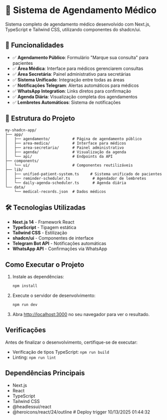 # 🏥 Sistema de Agendamento Médico

Sistema completo de agendamento médico desenvolvido com Next.js, TypeScript e Tailwind CSS, utilizando componentes do shadcn/ui.

## 🚀 Funcionalidades

- ✅ **Agendamento Público**: Formulário "Marque sua consulta" para pacientes
- ✅ **Área Médica**: Interface para médicos gerenciarem consultas
- ✅ **Área Secretária**: Painel administrativo para secretárias
- ✅ **Sistema Unificado**: Integração entre todas as áreas
- ✅ **Notificações Telegram**: Alertas automáticos para médicos
- ✅ **WhatsApp Integration**: Links diretos para confirmação
- ✅ **Agenda Diária**: Visualização completa dos agendamentos
- ✅ **Lembretes Automáticos**: Sistema de notificações

## 📁 Estrutura do Projeto

```
my-shadcn-app/
├── app/
│   ├── agendamento/          # Página de agendamento público
│   ├── area-medica/          # Interface para médicos
│   ├── area-secretaria/      # Painel administrativo
│   ├── agenda/               # Visualização da agenda
│   └── api/                  # Endpoints da API
├── components/
│   └── ui/                   # Componentes reutilizáveis
├── lib/
│   ├── unified-patient-system.ts     # Sistema unificado de pacientes
│   ├── reminder-scheduler.ts          # Agendador de lembretes
│   └── daily-agenda-scheduler.ts      # Agenda diária
└── data/
    └── medical-records.json  # Dados médicos
```

## 🛠️ Tecnologias Utilizadas

- **Next.js 14** - Framework React
- **TypeScript** - Tipagem estática
- **Tailwind CSS** - Estilização
- **shadcn/ui** - Componentes de interface
- **Telegram Bot API** - Notificações automáticas
- **WhatsApp API** - Confirmações via WhatsApp

## Como Executar o Projeto

1. Instale as dependências:

   ```bash
   npm install
   ```

2. Execute o servidor de desenvolvimento:

   ```bash
   npm run dev
   ```

3. Abra [http://localhost:3000](http://localhost:3000) no seu navegador para ver o resultado.

## Verificações

Antes de finalizar o desenvolvimento, certifique-se de executar:

- Verificação de tipos TypeScript: `npm run build`
- Linting: `npm run lint`

## Dependências Principais

- Next.js
- React
- TypeScript
- Tailwind CSS
- @headlessui/react
- @heroicons/react/24/outline
#   D e p l o y   t r i g g e r   1 0 / 1 3 / 2 0 2 5   0 1 : 4 4 : 3 2  
 